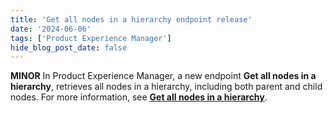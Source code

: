```yaml
---
title: 'Get all nodes in a hierarchy endpoint release'
date: '2024-06-06'
tags: ['Product Experience Manager']
hide_blog_post_date: false
---
```

**MINOR** In Product Experience Manager, a new endpoint **Get all nodes in a hierarchy**, retrieves all nodes in a hierarchy, including both parent and child nodes. For more information, see **[Get all nodes in a hierarchy](/docs/api/pxm/products/get-all-nodes-in-hierarchy)**.
